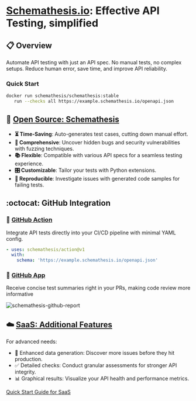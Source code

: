 # [Schemathesis.io](https://schemathesis.io): Effective API Testing, simplified

## 📋 Overview

Automate API testing with just an API spec. No manual tests, no complex setups. Reduce human error, save time, and improve API reliability.

### Quick Start

```bash
docker run schemathesis/schemathesis:stable
   run --checks all https://example.schemathesis.io/openapi.json
```

## 🎉 [Open Source: Schemathesis](https://github.com/schemathesis/schemathesis)

- **⏳ Time-Saving**: Auto-generates test cases, cutting down manual effort.
- **🔬 Comprehensive**: Uncover hidden bugs and security vulnerabilities with fuzzing techniques.
- **📚 Flexible**: Compatible with various API specs for a seamless testing experience.
- **🎛️ Customizable**: Tailor your tests with Python extensions.
- **🔄 Reproducible**: Investigate issues with generated code samples for failing tests.

## :octocat: GitHub Integration

### 🚀 [GitHub Action](https://github.com/schemathesis/action)

Integrate API tests directly into your CI/CD pipeline with minimal YAML config.

```yaml
- uses: schemathesis/action@v1
  with:
    schema: 'https://example.schemathesis.io/openapi.json'
```

### 📝 [GitHub App](https://github.com/apps/schemathesis)

Receive concise test summaries right in your PRs, making code review more informative

![schemathesis-github-report](https://github.com/schemathesis/.github/assets/1236561/b6cc4505-b1d6-4a2a-a5dd-b0938042923d)

## ☁️ [SaaS: Additional Features](https://schemathesis.io)

For advanced needs:

- 🌟 Enhanced data generation: Discover more issues before they hit production.
- ✅ Detailed checks: Conduct granular assessments for stronger API integrity.
- 📊 Graphical results: Visualize your API health and performance metrics.

[Quick Start Guide for SaaS](https://docs.schemathesis.io/quick-start)
